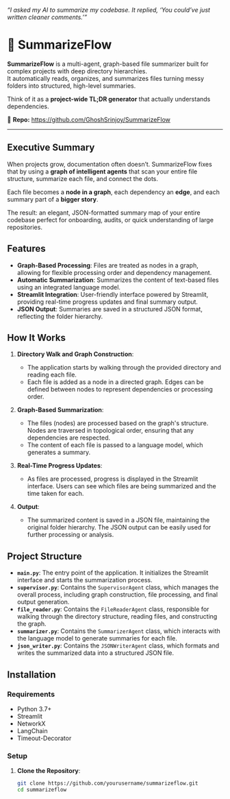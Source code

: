 *“I asked my AI to summarize my codebase. It replied, ‘You could’ve just written cleaner comments.’”*  

# 🧩 SummarizeFlow  

**SummarizeFlow** is a multi-agent, graph-based file summarizer built for complex projects with deep directory hierarchies.  
It automatically reads, organizes, and summarizes files  turning messy folders into structured, high-level summaries.  

Think of it as a **project-wide TL;DR generator** that actually understands dependencies.  

🔗 **Repo:** https://github.com/GhoshSrinjoy/SummarizeFlow  

---

## Executive Summary  

When projects grow, documentation often doesn’t. SummarizeFlow fixes that by using a **graph of intelligent agents** that scan your entire file structure, summarize each file, and connect the dots.  

Each file becomes a **node in a graph**, each dependency an **edge**, and each summary part of a **bigger story**.  

The result: an elegant, JSON-formatted summary map of your entire codebase  perfect for onboarding, audits, or quick understanding of large repositories.  
## Features

- **Graph-Based Processing**: Files are treated as nodes in a graph, allowing for flexible processing order and dependency management.
- **Automatic Summarization**: Summarizes the content of text-based files using an integrated language model.
- **Streamlit Integration**: User-friendly interface powered by Streamlit, providing real-time progress updates and final summary output.
- **JSON Output**: Summaries are saved in a structured JSON format, reflecting the folder hierarchy.

## How It Works

1. **Directory Walk and Graph Construction**:
   - The application starts by walking through the provided directory and reading each file. 
   - Each file is added as a node in a directed graph. Edges can be defined between nodes to represent dependencies or processing order.

2. **Graph-Based Summarization**:
   - The files (nodes) are processed based on the graph's structure. Nodes are traversed in topological order, ensuring that any dependencies are respected.
   - The content of each file is passed to a language model, which generates a summary.

3. **Real-Time Progress Updates**:
   - As files are processed, progress is displayed in the Streamlit interface. Users can see which files are being summarized and the time taken for each.

4. **Output**:
   - The summarized content is saved in a JSON file, maintaining the original folder hierarchy. The JSON output can be easily used for further processing or analysis.

## Project Structure

- **`main.py`**: The entry point of the application. It initializes the Streamlit interface and starts the summarization process.
- **`supervisor.py`**: Contains the `SupervisorAgent` class, which manages the overall process, including graph construction, file processing, and final output generation.
- **`file_reader.py`**: Contains the `FileReaderAgent` class, responsible for walking through the directory structure, reading files, and constructing the graph.
- **`summarizer.py`**: Contains the `SummarizerAgent` class, which interacts with the language model to generate summaries for each file.
- **`json_writer.py`**: Contains the `JSONWriterAgent` class, which formats and writes the summarized data into a structured JSON file.

## Installation

### Requirements

- Python 3.7+
- Streamlit
- NetworkX
- LangChain
- Timeout-Decorator

### Setup

1. **Clone the Repository**:
   ```bash
   git clone https://github.com/yourusername/summarizeflow.git
   cd summarizeflow
